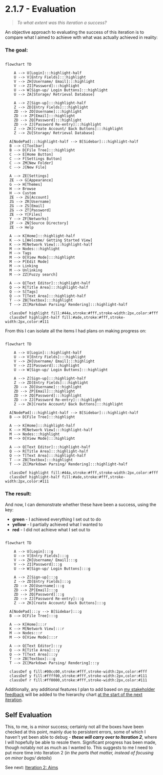 # 2.1.7 - Evaluation

> _To what extent was this iteration a success?_

An objective approach to evaluating the success of this iteration is to compare what I aimed to achieve with what was actually achieved in reality:

### The goal:

```mermaid

flowchart TD

	A --> U[Login]:::highlight-half
	U --> V[Entry Fields]:::highlight
	V --> ZH[Username/ Email]:::highlight
	V --> ZI[Password]:::highlight
	U --> W[Sign-up/ Login Buttons]:::highlight
	U --> ZA[Storage/ Retrieval Database]

	A --> Z[Sign-up]:::highlight-half
	Z --> ZD[Entry Fields]:::highlight
	ZD --> ZO[Username]:::highlight
	ZD --> ZP[Email]:::highlight
	ZD --> ZQ[Password]:::highlight
	ZD --> ZJ[Password Re-entry]:::highlight
	Z --> ZK[Create Account/ Back Buttons]:::highlight
	Z --> ZU[Storage/ Retrieval Database]

  A[NodePad]:::highlight-half --> B[Sidebar]:::highlight-half
  B --> C[Toolbar]
  B --> D[File Tree]:::highlight
  C --> E[Home Button]
  C --> F[Settings Button]
  C --> ZM[New Folder]
  C --> J[New File]

  A --> ZE[Settings]
  ZE --> G[Appearance]
  G --> H[Themes]
  H --> Browse
  H --> Custom
  ZE --> ZG[Account]
  ZG --> ZR[Username]
  ZG --> ZS[Email]
  ZG --> ZT[Password]
  ZE --> Y[Files]
  Y --> ZF[Networks]
  ZF --> ZN[Source Directory]
  ZE --> Help

  A --> K[Home]:::highlight-half
  K --> L[Welcome/ Getting Started View]
  K --> M[Network View]:::highlight-half
  M --> Nodes:::highlight
  M --> Tags
  M --> O[View Mode]:::highlight
  M --> P[Edit Mode]
  M --> Linking
  M --> Unlinking
  M --> ZZ[Fuzzy search]

  A --> Q[Text Editor]:::highlight-half
  Q --> R[Title Area]:::highlight-half
  Q --> S[Tags]
  Q --> T[Text Area]:::highlight-half
  T --> ZB[Textbox]:::highlight
  T --> ZC[Markdown Parsing/ Rendering]:::highlight-half

  classDef highlight fill:#44a,stroke:#fff,stroke-width:2px,color:#fff
  classDef highlight-half fill:#ade,stroke:#fff,stroke-width:2px,color:#111
```

From this I can isolate all the items I had plans on making progress on:

```mermaid

flowchart TD

	A --> U[Login]:::highlight-half
	U --> V[Entry Fields]:::highlight
	V --> ZH[Username/ Email]:::highlight
	V --> ZI[Password]:::highlight
	U --> W[Sign-up/ Login Buttons]:::highlight

	A --> Z[Sign-up]:::highlight-half
	Z --> ZD[Entry Fields]:::highlight
	ZD --> ZO[Username]:::highlight
	ZD --> ZP[Email]:::highlight
	ZD --> ZQ[Password]:::highlight
	ZD --> ZJ[Password Re-entry]:::highlight
	Z --> ZK[Create Account/ Back Buttons]:::highlight

  A[NodePad]:::highlight-half --> B[Sidebar]:::highlight-half
  B --> D[File Tree]:::highlight

  A --> K[Home]:::highlight-half
  K --> M[Network View]:::highlight-half
  M --> Nodes:::highlight
  M --> O[View Mode]:::highlight

  A --> Q[Text Editor]:::highlight-half
  Q --> R[Title Area]:::highlight-half
  Q --> T[Text Area]:::highlight-half
  T --> ZB[Textbox]:::highlight
  T --> ZC[Markdown Parsing/ Rendering]:::highlight-half

  classDef highlight fill:#44a,stroke:#fff,stroke-width:2px,color:#fff
  classDef highlight-half fill:#ade,stroke:#fff,stroke-width:2px,color:#111
```

### The result:

And now, I can demonstrate whether these have been a success, using the key:

- **green** - I achieved everything I set out to do
- **yellow** - I partially achieved what I wanted to
- **red** - I did not achieve what I set out to

```mermaid

flowchart TD

	A --> U[Login]:::g
	U --> V[Entry Fields]:::g
	V --> ZH[Username/ Email]:::g
	V --> ZI[Password]:::g
	U --> W[Sign-up/ Login Buttons]:::g

	A --> Z[Sign-up]:::g
	Z --> ZD[Entry Fields]:::g
	ZD --> ZO[Username]:::g
	ZD --> ZP[Email]:::g
	ZD --> ZQ[Password]:::g
	ZD --> ZJ[Password Re-entry]:::g
	Z --> ZK[Create Account/ Back Buttons]:::g

  A[NodePad]:::y --> B[Sidebar]:::g
  B --> D[File Tree]:::g

  A --> K[Home]:::r
  K --> M[Network View]:::r
  M --> Nodes:::r
  M --> O[View Mode]:::r

  A --> Q[Text Editor]:::y
  Q --> R[Title Area]:::y
  Q --> T[Text Area]:::y
  T --> ZB[Textbox]:::g
  T --> ZC[Markdown Parsing/ Rendering]:::y

  classDef g fill:#00cc00,stroke:#fff,stroke-width:2px,color:#fff
  classDef y fill:#ffff00,stroke:#fff,stroke-width:2px,color:#111
  classDef r fill:#ff0000,stroke:#fff,stroke-width:2px,color:#111
```

Additionally, any additional features I plan to add based on [my stakeholder feedback](./2.1.4-stakeholder_feedback.md) will be added to the hierarchy chart [at the start of the next iteration](../2.2-Iteration2/2.2.2-functionality_of_prototype.md).

## Self Evaluation

This, to me, is a minor success; certainly not all the boxes have been checked at this point, mainly due to persistent errors, some of which I haven't yet been able to debug - **_these will carry over to Iteration 2_**, where I will hopefully be able to resole them. Significant progress has been made, though notably not as much as I wanted to. This suggests to me I need to put more time into Iteration 2 (_in the parts that matter, instead of focusing on minor bugs/ details_)

See next: [Iteration 2: Aims](../2.2-Iteration2/2.2.1-aims.md)
